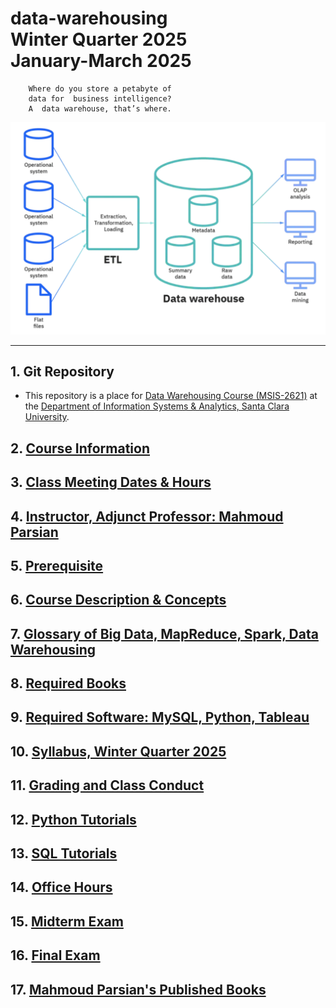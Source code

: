 # data-warehousing </br> Winter Quarter 2025 </br> January-March 2025

		Where do you store a petabyte of 
		data for  business intelligence? 
		A  data warehouse, that’s where. 


![](./webdocs/images/data_warehouse_image.png)

---------

## 1. Git Repository

* This repository is a place for [Data Warehousing 
  Course (MSIS-2621)](https://www.scu.edu/business/graduate-degrees/ms-programs/ms-information-systems/curriculum/)
  at the [Department of Information Systems & Analytics, Santa Clara University](https://www.scu.edu/business/isa/).

## 2. [Course Information](./webdocs/docs/course_information.md)

## 3. [Class Meeting Dates & Hours](./webdocs/docs/class_meeting_dates_hours.md)

## 4. [Instructor, Adjunct Professor: Mahmoud Parsian](https://www.scu.edu/business/isa/faculty/parsian/)

## 5. [Prerequisite](./webdocs/docs/prerequisite.md)

## 6. [Course Description & Concepts](./webdocs/docs/course_description.md)

## 7. [Glossary of Big Data, MapReduce, Spark, Data Warehousing](https://github.com/mahmoudparsian/big-data-mapreduce-course/blob/master/slides/glossary/README.md)

## 8. [Required Books](./webdocs/docs/required_books.md)

## 9. [Required Software: MySQL, Python, Tableau](./webdocs/docs/required_software.md)

## 10. [Syllabus, Winter Quarter 2025](./syllabus/README.md)

## 11. [Grading and Class Conduct](./webdocs/docs/grading_and_class_conduct.md)

## 12. [Python Tutorials](./webdocs/docs/python_tutorials.md)

## 13. [SQL Tutorials](./webdocs/docs/sql_tutorials.md)

## 14. [Office Hours](./webdocs/docs/office_hours.md)

## 15. [Midterm Exam](./webdocs/docs/midterm_exam.md)

## 16. [Final Exam](./webdocs/docs/final_exam.md)

## 17. [Mahmoud Parsian's Published Books](./webdocs/docs/mahmoud_parsian_books.md)

